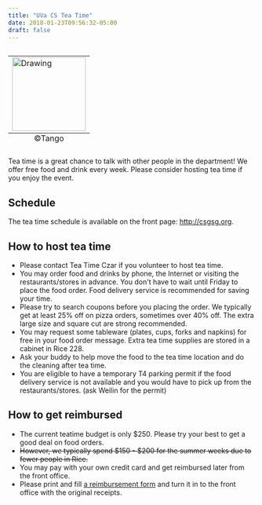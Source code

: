 ```yaml
---
title: "UVa CS Tea Time"
date: 2018-01-23T09:56:32-05:00
draft: false
---
```


<table class="image" align="right">
<caption align="bottom">©Tango</caption>
<tr><td><img src="../images/tea_degree.png" alt="Drawing" style="width: 150px;"/></td></tr>
</table>

Tea time is a great chance to talk with other people in the department! We offer free food and drink every week. Please consider hosting tea time if you enjoy the event.

## Schedule

The tea time schedule is available on the front page: http://csgsg.org.

## How to host tea time
- Please contact Tea Time Czar if you volunteer to host tea time.
- You may order food and drinks by phone, the Internet or visiting the restaurants/stores in advance. You don't have to wait until Friday to place the food order. Food delivery service is recommended for saving your time.
- Please try to search coupons before you placing the order. We typically get at least 25% off on pizza orders, sometimes over 40% off. The extra large size and square cut are strong recommended.
- You may request some tableware (plates, cups, forks and napkins) for free in your food order message. Extra tea time supplies are stored in a cabinet in Rice 228.
- Ask your buddy to help move the food to the tea time location and do the cleaning after tea time.
- You are eligible to have a temporary T4 parking permit if the food delivery service is not available and you would have to pick up from the restaurants/stores. (ask Weilin for the permit)

## How to get reimbursed

- The current teatime budget is only $250. Please try your best to get a good deal on food orders.
- ~~However, we typically spend $150 - $200 for the summer weeks due to fewer people in Rice.~~
- You may pay with your own credit card and get reimbursed later from the front office.
- Please print and fill [a reimbursement form](https://xuweilin.org/teatime/TeaTimeForm.pdf) and turn it in to the front office with the original receipts. 